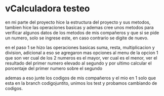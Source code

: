 # vCalculadora testeo
en mi parte del proyecto hice la estructura del proyecto y sus metodos, tambien hice las operaciones basicas y ademas cree unos metodos para verificar algunos datos de los metodos de mis compañeros y que si se pide un numero, solo se ingrese este, en caso contrario se digite de nuevo.

en el paso 1 se hizo las operaciones basicas suma, resta, multiplicacion y division, adicional a eso se agregaron mas opciones al menu de la opcion 1 que son ver cual de los 2 numeros es el mayor, ver cual es el menor, ver el resultado del primer numero elevado al segundo y por ultimo calcular el porcentaje del primer numero sobre el segundo

ademas a eso junte los codigos de mis compañeros y el mio en 1 solo que esta en la branch codigojuntito, unimos los test y probamos cambiando de codigos.
